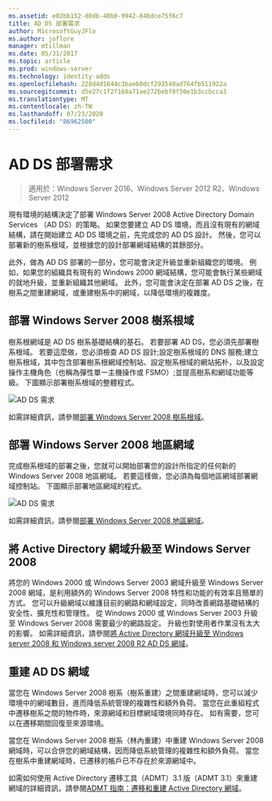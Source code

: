 ```yaml
---
ms.assetid: e02bb152-d0db-40b0-9942-846dce75f6c7
title: AD DS 部署需求
author: MicrosoftGuyJFlo
ms.author: joflore
manager: mtillman
ms.date: 05/31/2017
ms.topic: article
ms.prod: windows-server
ms.technology: identity-adds
ms.openlocfilehash: 228d4d1644c3bae60dcf293540ad764fb511922a
ms.sourcegitcommit: d5e27c1f2f168a71ae272bebf8f50e1b3ccbcca3
ms.translationtype: MT
ms.contentlocale: zh-TW
ms.lasthandoff: 07/23/2020
ms.locfileid: "86962500"
---
```

# <a name="ad-ds-deployment-requirements"></a>AD DS 部署需求

> 適用於：Windows Server 2016、Windows Server 2012 R2、Windows Server 2012

現有環境的結構決定了部署 Windows Server 2008 Active Directory Domain Services （AD DS）的策略。 如果您要建立 AD DS 環境，而且沒有現有的網域結構，請在開始建立 AD DS 環境之前，先完成您的 AD DS 設計。 然後，您可以部署新的樹系根域，並根據您的設計部署網域結構的其餘部分。

此外，做為 AD DS 部署的一部分，您可能會決定升級並重新組織您的環境。 例如，如果您的組織具有現有的 Windows 2000 網域結構，您可能會執行某些網域的就地升級，並重新組織其他網域。 此外，您可能會決定在部署 AD DS 之後，在樹系之間重建網域，或重建樹系中的網域，以降低環境的複雜度。

## <a name="deploying-a-windows-server-2008-forest-root-domain"></a>部署 Windows Server 2008 樹系根域
樹系根網域是 AD DS 樹系基礎結構的基石。 若要部署 AD DS，您必須先部署樹系根域。 若要這麼做，您必須檢查 AD DS 設計;設定樹系根域的 DNS 服務;建立樹系根域，其中包含部署樹系根網域控制站、設定樹系根域的網站拓朴，以及設定操作主機角色（也稱為彈性單一主機操作或 FSMO）;並提高樹系和網域功能等級。 下圖顯示部署樹系根域的整體程式。

![AD DS 需求](media/AD-DS-Deployment-Requirements/033aad0b-25ff-4793-8825-88a6daa01a55.gif)

如需詳細資訊，請參閱[部署 Windows Server 2008 樹系根域](/previous-versions/windows/it-pro/windows-server-2008-r2-and-2008/cc731174(v=ws.10))。

## <a name="deploying-windows-server-2008-regional-domains"></a>部署 Windows Server 2008 地區網域
完成樹系根域的部署之後，您就可以開始部署您的設計所指定的任何新的 Windows Server 2008 地區網域。 若要這樣做，您必須為每個地區網域部署網域控制站。 下圖顯示部署地區網域的程式。

![AD DS 需求](media/AD-DS-Deployment-Requirements/89a878c8-9a94-4180-ad43-ca75316a6318.gif)

如需詳細資訊，請參閱[部署 Windows Server 2008 地區網域](/previous-versions/windows/it-pro/windows-server-2008-r2-and-2008/cc755118(v=ws.10))。

## <a name="upgrading-active-directory-domains-to-windows-server-2008"></a>將 Active Directory 網域升級至 Windows Server 2008
將您的 Windows 2000 或 Windows Server 2003 網域升級至 Windows Server 2008 網域，是利用額外的 Windows Server 2008 特性和功能的有效率且簡單的方式。 您可以升級網域以維護目前的網路和網域設定，同時改善網路基礎結構的安全性、擴充性和管理性。 從 Windows 2000 或 Windows Server 2003 升級至 Windows Server 2008 需要最少的網路設定。 升級也對使用者作業沒有太大的影響。 如需詳細資訊，請參閱[將 Active Directory 網域升級至 Windows server 2008 和 Windows server 2008 R2 AD DS 網域](/previous-versions/windows/it-pro/windows-server-2008-r2-and-2008/cc731188(v=ws.10))。

## <a name="restructuring-ad-ds-domains"></a>重建 AD DS 網域
當您在 Windows Server 2008 樹系（樹系重建）之間重建網域時，您可以減少環境中的網域數目，進而降低系統管理的複雜性和額外負荷。 當您在此重組程式中遷移樹系之間的物件時，來源網域和目標網域環境同時存在。 如有需要，您可以在遷移期間回復至來源環境。

當您在 Windows Server 2008 樹系（林內重建）中重建 Windows Server 2008 網域時，可以合併您的網域結構，因而降低系統管理的複雜性和額外負荷。 當您在樹系中重建網域時，已遷移的帳戶已不存在於來源網域中。

如需如何使用 Active Directory 遷移工具（ADMT）3.1 版（ADMT 3.1）來重建網域的詳細資訊，請參閱[ADMT 指南：遷移和重建 Active Directory 網域](/previous-versions/windows/it-pro/windows-server-2008-r2-and-2008/cc974332(v=ws.10))。
